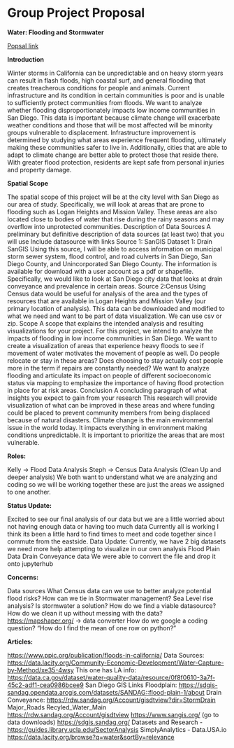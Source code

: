# Group Project Proposal

**Water: Flooding and Stormwater**

[Popsal link](https://docs.google.com/document/d/1MboNS1FsnjUM-p-U7EeNH2uqcutj2vjf6wB25nufseU/edit)

**Introduction**

Winter storms in California can be unpredictable and on heavy storm years can result in flash floods, high coastal surf, and general flooding that creates treacherous conditions for people and animals. Current infrastructure and its condition in certain communities is poor and is unable to sufficiently protect communities from floods. We want to analyze whether flooding disproportionately impacts low income communities in San Diego.
This data is important because climate change will exacerbate weather conditions and those that will be most affected will be minority groups vulnerable to displacement. Infrastructure improvement is determined by studying what areas experience frequent flooding, ultimately making these communities safer to live in. Additionally, cities that are able to adapt to climate change are better able to protect those that reside there. With greater flood protection, residents are kept safe from personal injuries and property damage.

**Spatial Scope**

The spatial scope of this project will be at the city level with San Diego as our area of study. Specifically, we will look at areas that are prone to flooding such as Logan Heights and Mission Valley. These areas are also located close to bodies of water that rise during the rainy seasons and may overflow into unprotected communities.
Description of Data Sources
A preliminary but definitive description of data sources (at least two) that you will use Include datasource with links
Source 1: SanGIS Dataset 1: Drain SanGIS
Using this source, I will be able to access information on municipal storm sewer system, flood control, and road culverts in San Diego, San Diego County, and Unincorporated San Diego County. The information is available for download with a user account as a pdf or shapefile. Specifically, we would like to look at San Diego city data that looks at drain conveyance and prevalence in certain areas.
Source 2:Census
Using Census data would be useful for analysis of the area and the types of resources that are available in Logan Heights and Mission Valley (our primary location of analysis). This data can be downloaded and modified to what we need and want to be part of data visualization. We can use csv or zip.
Scope
A scope that explains the intended analysis and resulting visualizations for your project. For this project, we intend to analyze the impacts of flooding in low income communities in San Diego. We want to create a visualization of areas that experience heavy floods to see if movement of water motivates the movement of people as well. Do people relocate or stay in these areas? Does choosing to stay actually cost people more in the term if repairs are constantly needed? We want to analyze flooding and articulate its impact on people of different socioeconomic status via mapping to emphasize the importance of having flood protection in place for at risk areas.
Conclusion
A concluding paragraph of what insights you expect to gain from your research This research will provide visualization of what can be improved in these areas and where funding could be placed to prevent community members from being displaced because of natural disasters. Climate change is the main environmental issue in the world today. It impacts everything in environment making conditions unpredictable. It is important to prioritize the areas that are most vulnerable.




**Roles:**

Kelly → Flood Data Analysis 
Steph → Census Data Analysis (Clean Up and deeper analysis)
We both want to understand what we are analyzing and coding so we will be working together these are just the areas we assigned to one another.

**Status Update:**

Excited to see our final analysis of our data but we are a little worried about not having enough data or having too much data
Currently all is working I think its been a little hard to find times to meet and code together since I commute from the eastside.
Data Update:
Currently, we have 2 big datasets we need more help attempting to visualize in our own analysis
Flood Plain Data
Drain Conveyance data
We were able to convert the file and drop it onto jupyterhub

**Concerns:**

Data sources
What Census data can we use to better analyze potential flood risks?
How can we tie in Stormwater management? Sea Level rise analysis?
Is stormwater a solution?
How do we find a viable datasource? How do we clean it up without messing with the data?
https://mapshaper.org/ → data converter
How do we google a coding question?
“How do I find the mean of one row on python?”


**Articles:**

https://www.ppic.org/publication/floods-in-california/ 
Data Sources:
https://data.lacity.org/Community-Economic-Development/Water-Capture-by-Method/xe35-4wsy
This one has LA info:
https://data.ca.gov/dataset/water-quality-data/resource/0f8f0610-3a7f-45c2-adf1-cea0986bcee9
San Diego GIS Links
Floodplain: https://sdgis-sandag.opendata.arcgis.com/datasets/SANDAG::flood-plain-1/about
Drain Conveyance: https://rdw.sandag.org/Account/gisdtview?dir=StormDrain
Major_Roads
Recyled_Water_Main
https://rdw.sandag.org/Account/gisdtview 
https://www.sangis.org/  (go to data downloads)
https://sdgis.sandag.org/ 
Datasets and Research - https://guides.library.ucla.edu/SectorAnalysis
SimplyAnalytics - Data.USA.io
https://data.lacity.org/browse?q=water&sortBy=relevance



